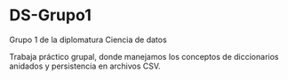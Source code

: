 # DS-Grupo1
Grupo 1 de la diplomatura Ciencia de datos

Trabaja práctico grupal, donde manejamos los conceptos de diccionarios anidados y persistencia en archivos CSV.
